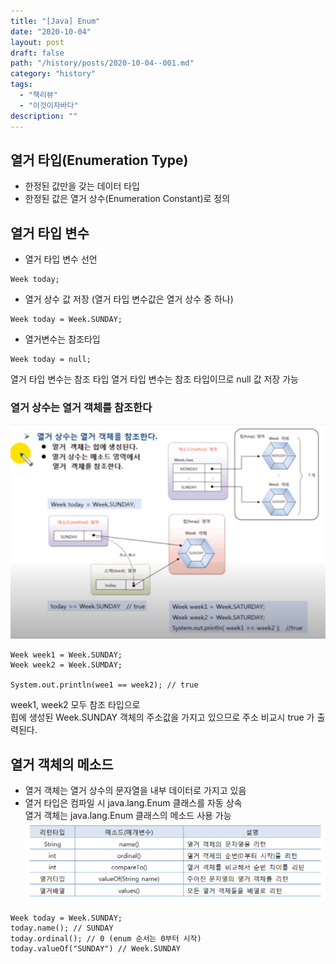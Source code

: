 ```yaml
---
title: "[Java] Enum"
date: "2020-10-04"
layout: post
draft: false
path: "/history/posts/2020-10-04--001.md"
category: "history"
tags:
  - "책리뷰"
  - "이것이자바다"
description: ""
---
```


## 열거 타입(Enumeration Type)
- 한정된 값만을 갖는 데이터 타입
- 한정된 값은 열거 상수(Enumeration Constant)로 정의

## 열거 타입 변수
- 열거 타입 변수 선언
```
Week today;
```

- 열거 상수 값 저장 (열거 타입 변수값은 열거 상수 중 하나)
```
Week today = Week.SUNDAY;
```

- 열거변수는 참조타입
```
Week today = null;
```
열거 타입 변수는 참조 타입
열거 타입 변수는 참조 타입이므로 null 값 저장 가능

### 열거 상수는 열거 객체를 참조한다
![](001--1.PNG)
```
Week week1 = Week.SUNDAY;
Week week2 = Week.SUMDAY;

System.out.println(wee1 == week2); // true
```
week1, week2 모두 참조 타입으로  
힙에 생성된 Week.SUNDAY 객체의 주소값을 가지고 있으므로
주소 비교시 true 가 출력된다.


## 열거 객체의 메소드
- 열거 객체는 열거 상수의 문자열을 내부 데이터로 가지고 있음
- 열거 타입은 컴파일 시 java.lang.Enum 클래스를 자동 상속  
   열거 객체는 java.lang.Enum  클래스의 메소드 사용 가능
![](001--2.PNG)
```
Week today = Week.SUNDAY;
today.name(); // SUNDAY
today.ordinal(); // 0 (enum 순서는 0부터 시작)
today.valueOf("SUNDAY") // Week.SUNDAY
```
